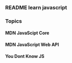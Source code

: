 ### README learn javascript

### Topics

#### MDN JavaScipt Core

#### MDN JavaScript Web API

#### You Dont Know JS